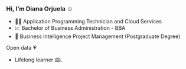 ### Hi, I’m Diana Orjuela ☺️


- 🐱‍💻 Application Programming Technician and Cloud Services
- 📈 Bachelor of Business Administration - BBA
- :gem: Business Intelligence Project Management (Postgraduate Degree)

Open data :heartpulse: 
- Lifelong learner 🕮.


<!--
**DIANA-7/DIANA-7** is a ✨ _special_ ✨ repository because its `README.md` (this file) appears on your GitHub profile.

Here are some ideas to get you started:

- 🔭 I’m currently working on ...
- 🌱 I’m currently learning ...
- 👯 I’m looking to collaborate on ...
- 🤔 I’m looking for help with ...
- 💬 Ask me about ...
- 📫 How to reach me: ...
- 😄 Pronouns: ...
- ⚡ Fun fact: ...
-->
